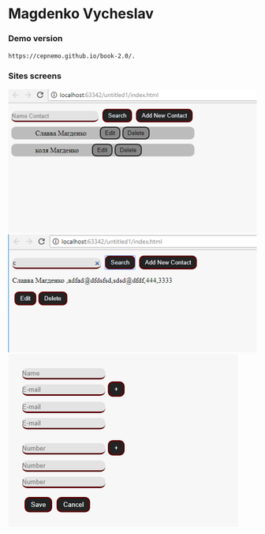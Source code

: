 # Magdenko Vycheslav

### Demo version
`https://cepnemo.github.io/book-2.0/.`

### Sites screens 
![Alt text](shot/Screen.png?raw=true "Optional Title")
![Alt text](shot/Screen1.png?raw=true "Optional Title")
![Alt text](shot/Screen2.png?raw=true "Optional Title")
